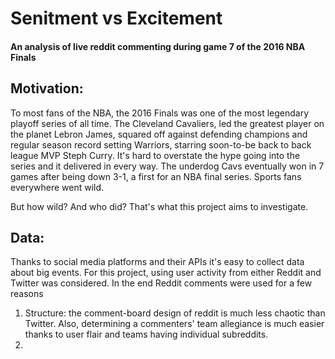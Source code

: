 # Senitment vs Excitement
#### An analysis of live reddit commenting during game 7 of the 2016 NBA Finals

## Motivation:
To most fans of the NBA, the 2016 Finals was one of the most legendary playoff series of all time. The Cleveland Cavaliers, led the greatest player on the planet Lebron James, squared off against defending champions and regular season record setting Warriors, starring soon-to-be back to back league MVP Steph Curry. It's hard to overstate the hype going into the series and it delivered in every way. The underdog Cavs eventually won in 7 games after being down 3-1, a first for an NBA final series. Sports fans everywhere went wild. 

But how wild? And who did? That's what this project aims to investigate.

## Data:
Thanks to social media platforms and their APIs it's easy to collect data about big events. For this project, using user activity from either Reddit and Twitter was considered. In the end Reddit comments were used for a few reasons

  1) Structure: the comment-board design of reddit is much less chaotic than Twitter. Also, determining a commenters' team    allegiance is much easier thanks to user flair and teams having individual subreddits.
  2) 
